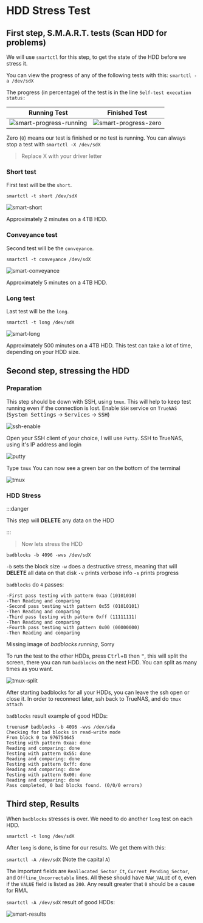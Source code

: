 # HDD Stress Test

## First step, S.M.A.R.T. tests (Scan HDD for problems)

We will use `smartctl` for this step, to get the state of the HDD before we stress it.

You can view the progress of any of the following tests with this:
`smartctl -a /dev/sdX`

The progress (in percentage) of the test is in the line `Self-test execution status:`

|                                  Running Test                                   |                                         Finished Test                                          |
| :-----------------------------------------------------------------------------: | :--------------------------------------------------------------------------------------------: |
| ![smart-progress-running](img/smart-progress-running.jpg) | ![smart-progress-zero](img/smart-progress-zero.jpg) |

Zero (`0`) means our test is finished or no test is running.
You can always stop a test with `smartctl -X /dev/sdX`

> Replace X with your driver letter

### Short test

First test will be the `short`.

`smartctl -t short /dev/sdX`

![smart-short](img/smart-short.jpg)

Approximately 2 minutes on a 4TB HDD.

### Conveyance test

Second test will be the `conveyance`.

`smartctl -t conveyance /dev/sdX`

![smart-conveyance](img/smart-conveyance.jpg)

Approximately 5 minutes on a 4TB HDD.

### Long test

Last test will be the `long`.

`smartctl -t long /dev/sdX`

![smart-long](img/smart-long.jpg)

Approximately 500 minutes on a 4TB HDD.
This test can take a lot of time, depending on your HDD size.

## Second step, stressing the HDD

### Preparation

This step should be down with SSH, using `tmux`. This will help to keep test running even if the connection is lost.
Enable `SSH` service on `TrueNAS` (<kbd>System Settings</kbd> -> <kbd>Services</kbd> -> <kbd>SSH</kbd>)

![ssh-enable](img/ssh-enable.jpg)

Open your SSH client of your choice, I will use `Putty`.
SSH to TrueNAS, using it's IP address and login

![putty](img/putty.jpg)

Type `tmux` You can now see a green bar on the bottom of the terminal

![tmux](img/tmux.jpg)

### HDD Stress

:::danger

This step will **DELETE** any data on the HDD

:::

> Now lets stress the HDD

`badblocks -b 4096 -wvs /dev/sdX`

`-b` sets the block size
`-w` does a destructive stress, meaning that will **DELETE** all data on that disk
`-v` prints verbose info
`-s` prints progress

`badblocks` do `4` passes:

```shell
-First pass testing with pattern 0xaa (10101010)
-Then Reading and comparing
-Second pass testing with pattern 0x55 (01010101)
-Then Reading and comparing
-Third pass testing with pattern 0xff (11111111)
-Then Reading and comparing
-Fourth pass testing with pattern 0x00 (00000000)
-Then Reading and comparing
```

<!-- ![badblocks-running](img/badblocks-running.jpg) -->
Missing image of *badblocks running*, Sorry

To run the test to the other HDDs, press <kbd>Ctrl</kbd>+<kbd>B</kbd> then <kbd>"</kbd>, this will split the screen,
there you can run `badblocks` on the next HDD. You can split as many times as you want.

![tmux-split](img/tmux-split.jpg)

After starting badblocks for all your HDDs, you can leave the ssh open or close it. In order to reconnect later,
ssh back to TrueNAS, and do `tmux attach`

`badblocks` result example of good HDDs:

```shell
truenas# badblocks -b 4096 -wvs /dev/sda
Checking for bad blocks in read-write mode
From block 0 to 976754645
Testing with pattern 0xaa: done
Reading and comparing: done
Testing with pattern 0x55: done
Reading and comparing: done
Testing with pattern 0xff: done
Reading and comparing: done
Testing with pattern 0x00: done
Reading and comparing: done
Pass completed, 0 bad blocks found. (0/0/0 errors)
```

## Third step, Results

When `badblocks` stresses is over. We need to do another `long` test on each HDD.

`smartctl -t long /dev/sdX`

After `long` is done, is time for our results.
We get them with this:

`smartctl -A /dev/sdX` (Note the capital `A`)

The important fields are `Reallocated_Sector_Ct`, `Current_Pending_Sector`, and `Offline_Uncorrectable` lines.
All these should have `RAW_VALUE` of `0`, even if the `VALUE` field is listed as `200`.
Any result greater that `0` should be a cause for RMA.

`smartctl -A /dev/sdX` result of good HDDs:

![smart-results](img/smart-results.jpg)
